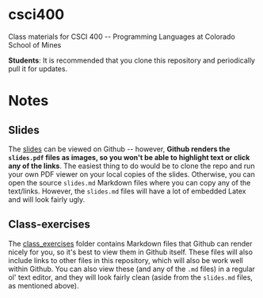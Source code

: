 # csci400

Class materials for CSCI 400 -- Programming Languages at Colorado School of Mines

**Students**: It is recommended that you clone this repository and periodically
pull it for updates. 

# Notes

## Slides

The [slides](slides) can be viewed on Github -- however, **Github renders the
`slides.pdf` files as images, so you won't be able to highlight text or click
any of the links**. The easiest thing to do would be to clone the repo and run
your own PDF viewer on your local copies of the slides. Otherwise, you can open
the source `slides.md` Markdown files where you can copy any of the text/links.
However, the `slides.md` files will have a lot of embedded Latex and will look
fairly ugly.

## Class-exercises

The [class\_exercises](class_exercises) folder contains Markdown files that
Github can render nicely for you, so it's best to view them in Github itself.
These files will also include links to other files in this repository, which
will also be work well within Github. You can also view these (and any of the
`.md` files) in a regular ol' text editor, and they will look fairly clean
(aside from the `slides.md` files, as mentioned above).
